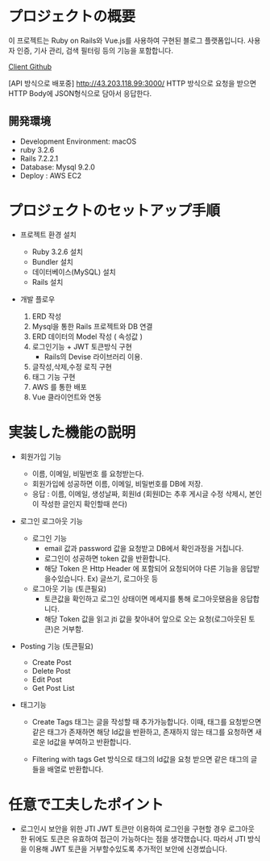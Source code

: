 # プロジェクトの概要
이 프로젝트는 Ruby on Rails와 Vue.js를 사용하여 구현된 블로그 플랫폼입니다. 사용자 인증, 기사 관리, 검색 필터링 등의 기능을 포함합니다.

[Client Github](https://github.com/SonMyeongJin/DataX_Project_Client)

[API 방식으로 배포중]
http://43.203.118.99:3000/
HTTP 방식으로 요청을 받으면 HTTP Body에 JSON형식으로 담아서 응답한다.

## 開発環境
- Development Environment: macOS
- ruby 3.2.6
- Rails 7.2.2.1
- Database: Mysql  9.2.0 
- Deploy : AWS EC2

# プロジェクトのセットアップ手順

- 프로젝트 환경 설치
    - Ruby 3.2.6 설치
    - Bundler 설치
    - 데이터베이스(MySQL) 설치
    - Rails 설치

- 개발 플로우
    1. ERD 작성
    2. Mysql을 통한 Rails 프로젝트와 DB 연결
    3. ERD 데이터의 Model 작성 ( 속성값 )
    4. 로그인기능 + JWT 토큰방식 구현
        - Rails의 Devise 라이브러리 이용.
    5. 글작성,삭제,수정 로직 구현 
    6. 태그 기능 구현
    7. AWS 를 통한 배포 
    8. Vue 클라이언트와 연동

# 実装した機能の説明

- 회원가입 기능
    - 이름, 이메일, 비밀번호 를 요청받는다.
    - 회원가입에 성공하면 이름, 이메일, 비밀번호를 DB에 저장.
    - 응답 : 이름, 이메일, 생성날짜, 회원Id
    (회원ID는 추후 게시글 수정 삭제시, 본인이 작성한 글인지 확인할때 쓴다)

- 로그인 로그아웃 기능
    - 로그인 기능
        - email 값과 password 값을 요청받고 DB에서 확인과정을 거칩니다.
        - 로그인이 성공하면 token 값을 반환합니다.
        - 해당 Token 은 Http Header 에 포함되어 요청되어야 다른 기능을 응답받을수있습니다. Ex) 글쓰기, 로그아웃 등 
    - 로그아웃 기능 (토큰필요)
        - 토큰값을 확인하고 로그인 상태이면 메세지를 통해 로그아웃됐음을 응답합니다. 
        - 해당 Token 값을 읽고 jti 값을 찾아내어 앞으로 오는 요청(로그아웃된 토큰)은 거부함.

- Posting 기능 (토큰필요)
    - Create Post
    - Delete Post
    - Edit Post
    - Get Post List

- 태그기능
    - Create Tags
    태그는 글을 작성할 때 추가가능합니다.
    이때, 태그를 요청받으면 같은 태그가 존재하면 해당 Id값을 반환하고, 존재하지 않는 태그를 요청하면 새로운 Id값을 부여하고 반환합니다.

    - Filtering with tags
    Get 방식으로 태그의 Id값을 요청 받으면 같은 태그의 글들을 배열로 반환합니다.


# 任意で工夫したポイント
- 로그인시 보안을 위한 JTI
JWT 토큰만 이용하여 로그인을 구현할 경우 로그아웃 한 뒤에도 토큰은 유효하여 접근이 가능하다는 점을 생각했습니다. 따라서 JTI 방식을 이용해 JWT 토큰을 거부할수있도록 추가적인 보안에 신경썼습니다. 
